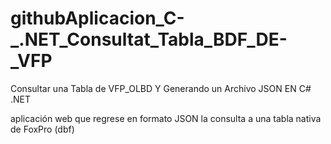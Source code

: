 # githubAplicacion_C-_.NET_Consultat_Tabla_BDF_DE-_VFP

Consultar una Tabla  de VFP_OLBD  Y Generando un Archivo JSON  EN C# .NET

aplicación web que regrese en formato JSON la consulta a una tabla nativa de FoxPro (dbf)
